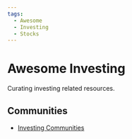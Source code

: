 ```yaml
---
tags:
  - Awesome
  - Investing
  - Stocks
---
```


# Awesome Investing
Curating investing related resources.


## Communities

- [Investing Communities](https://thehiveindex.com/topics/investing/)